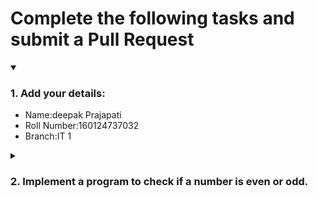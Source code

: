 # Complete the following tasks and submit a Pull Request
<details open>
<summary><h3>1. Add your details: </h3></summary>
<ul>
  <li> Name:deepak Prajapati </li>
  <li> Roll Number:160124737032 </li>
  <li> Branch:IT 1 </li>
</ul>
</details>
<details>
<summary><h3> 2. Implement a program to check if a number is even or odd. </h3></summary>
<ul>
  <li> Create a new file in the repository and add your code. </li>
  <li> Use any programming language of your choice. </li>
</ul>
</details>
